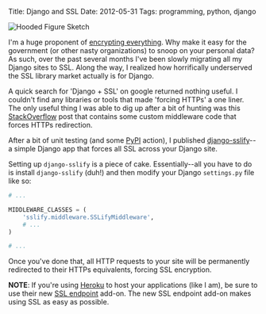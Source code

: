 Title: Django and SSL
Date: 2012-05-31
Tags: programming, python, django


![Hooded Figure Sketch][]


I'm a huge proponent of [encrypting everything][].  Why make it easy for the
government (or other nasty organizations) to snoop on your personal data?  As
such, over the past several months I've been slowly migrating all my Django
sites to SSL.  Along the way, I realized how horrifically underserved the SSL
library market actually is for Django.

A quick search for 'Django + SSL' on google returned nothing useful.  I
couldn't find any libraries or tools that made 'forcing HTTPs' a one liner.
The only useful thing I was able to dig up after a bit of hunting was this
[StackOverflow][] post that contains some custom middleware code that forces
HTTPs redirection.

After a bit of unit testing (and some [PyPI][] action), I published
[django-sslify][]--a simple Django app that forces all SSL across your Django
site.

Setting up `django-sslify` is a piece of cake.  Essentially--all you have to do
is install `django-sslify` (duh!) and then modify your Django `settings.py`
file like so:

```python
# ...

MIDDLEWARE_CLASSES = (
    'sslify.middleware.SSLifyMiddleware',
    # ...
)

# ...
```

Once you've done that, all HTTP requests to your site will be permanently
redirected to their HTTPs equivalents, forcing SSL encryption.

**NOTE**: If you're using [Heroku][] to host your applications (like I am), be
sure to use their new [SSL endpoint][] add-on.  The new SSL endpoint add-on
makes using SSL as easy as possible.


  [Hooded Figure Sketch]: |filename|/images/2012/hooded-figure-sketch.png "Hooded Figure Sketch"
  [encrypting everything]: http://www.codinghorror.com/blog/2012/02/should-all-web-traffic-be-encrypted.html "Encrypt Everything"
  [StackOverflow]: http://stackoverflow.com/questions/8436666/how-to-make-python-on-heroku-https-only "Django + SSL"
  [PyPI]: http://pypi.python.org/pypi "PyPI"
  [django-sslify]: https://github.com/rdegges/django-sslify "django-sslify"
  [Heroku]: http://www.heroku.com/ "Heroku"
  [SSL endpoint]: https://devcenter.heroku.com/articles/ssl-endpoint "SSL Endpoint"
